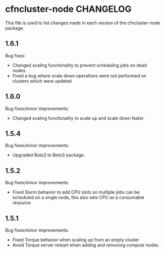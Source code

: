 cfncluster-node CHANGELOG
=========================

This file is used to list changes made in each version of the cfncluster-node package.

1.6.1
-----

Bug fixes:

  - Changed scaling functionality to prevent scheduling jobs on dead nodes.
  - Fixed a bug where scale down operations were not performed on clusters which were updated


1.6.0
-----

Bug fixes/minor improvements:

  - Changed scaling functionality to scale up and scale down faster.


1.5.4
-----

Bug fixes/minor improvements:

  - Upgraded Boto2 to Boto3 package.


1.5.2
-----

Bug fixes/minor improvements:

  - Fixed Slurm behavior to add CPU slots so multiple jobs can be scheduled on a single node, this also sets CPU as a consumable resource

1.5.1
-----

Bug fixes/minor improvements:

  - Fixed Torque behavior when scaling up from an empty cluster
  - Avoid Torque server restart when adding and removing compute nodes
